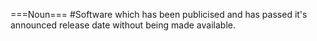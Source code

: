 ===Noun===
#Software which has been publicised and has passed it's announced release date without being made available.